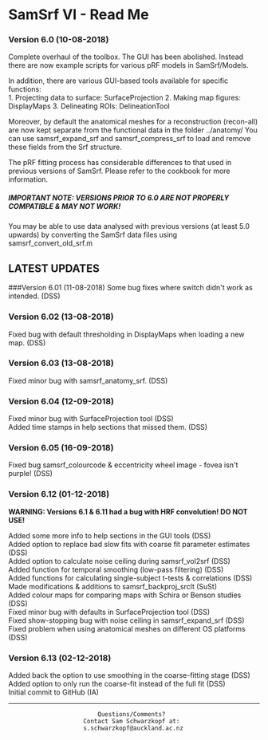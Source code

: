 # SamSrf VI - Read Me #

### Version 6.0 (10-08-2018) 

Complete overhaul of the toolbox. The GUI has been abolished. 
Instead there are now example scripts for various pRF models in SamSrf/Models. 

In addition, there are various GUI-based tools available for specific functions:    
    1. Projecting data to surface:  SurfaceProjection
    2. Making map figures:          DisplayMaps
    3. Delineating ROIs:            DelineationTool 

Moreover, by default the anatomical meshes for a reconstruction (recon-all)
are now kept separate from the functional data in the folder ../anatomy/
You can use samsrf_expand_srf and samsrf_compress_srf to load and remove 
these fields from the Srf structure.

The pRF fitting process has considerable differences to that used in previous
versions of SamSrf. Please refer to the cookbook for more information.

##### IMPORTANT NOTE: VERSIONS PRIOR TO 6.0 ARE NOT PROPERLY COMPATIBLE & MAY NOT WORK!

You may be able to use data analysed with previous versions (at least 5.0 upwards) by converting the SamSrf data files using samsrf_convert_old_srf.m

## LATEST UPDATES

###Version 6.01 (11-08-2018) 
Some bug fixes where switch didn't work as intended. (DSS)

### Version 6.02 (13-08-2018) 
Fixed bug with default thresholding in DisplayMaps when loading a new map. (DSS)  

### Version 6.03 (13-08-2018) 
Fixed minor bug with samsrf_anatomy_srf. (DSS)

### Version 6.04 (12-09-2018) 
Fixed minor bug with SurfaceProjection tool (DSS)  
Added time stamps in help sections that missed them. (DSS)

### Version 6.05 (16-09-2018) 
Fixed bug samsrf_colourcode & eccentricity wheel image - fovea isn't purple! (DSS)

### Version 6.12 (01-12-2018) 

**WARNING: Versions 6.1 & 6.11 had a bug with HRF convolution! DO NOT USE!**

Added some more info to help sections in the GUI tools (DSS)  
Added option to replace bad slow fits with coarse fit parameter estimates (DSS)  
Added option to calculate noise ceiling during samsrf_vol2srf (DSS)  
Added function for temporal smoothing (low-pass filtering) (DSS)  
Added functions for calculating single-subject t-tests & correlations (DSS)  
Made modifications & additions to samsrf_backproj_srclt (SuSt)  
Added colour maps for comparing maps with Schira or Benson studies (DSS)  
Fixed minor bug with defaults in SurfaceProjection tool (DSS)  
Fixed show-stopping bug with noise ceiling in samsrf_expand_srf (DSS)  
Fixed problem when using anatomical meshes on different OS platforms (DSS)  


### Version 6.13 (02-12-2018) 
Added back the option to use smoothing in the coarse-fitting stage (DSS)  
Added option to only run the coarse-fit instead of the full fit (DSS)  
Initial commit to GitHub (IA)

---  
                             Questions/Comments? 
                         Contact Sam Schwarzkopf at:
                         s.schwarzkopf@auckland.ac.nz
